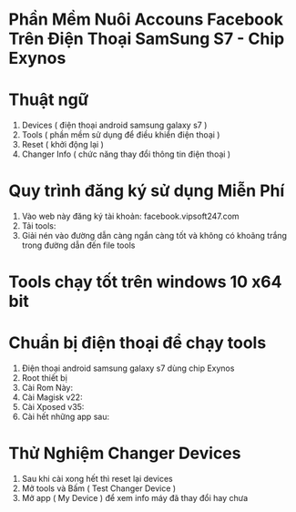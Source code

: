 # Phần Mềm Nuôi Accouns Facebook Trên Điện Thoại SamSung S7 - Chip Exynos

# Thuật ngữ
1. Devices ( điện thoại android samsung galaxy s7 )
2. Tools ( phần mềm sử dụng để điều khiển điện thoại )
3. Reset ( khởi động lại )
4. Changer Info ( chức năng thay đổi thông tin điện thoại )

# Quy trình đăng ký sử dụng Miễn Phí

1. Vào web này đăng ký tài khoản: facebook.vipsoft247.com
2. Tải tools:
3. Giải nén vào đường dẫn càng ngắn càng tốt và không có khoãng trắng trong đường dẫn đến file tools

# Tools chạy tốt trên windows 10 x64 bit

# Chuẩn bị điện thoại để chạy tools

1. Điện thoại android samsung galaxy s7 dùng chip Exynos
2. Root thiết bị
3. Cài Rom Này:
4. Cài Magisk v22:
5. Cài Xposed v35:
6. Cài hết những app sau:

# Thử Nghiệm Changer Devices

1. Sau khi cài xong hết thì reset lại devices
2. Mở tools và Bấm ( Test Changer Device )
3. Mở app ( My Device ) để xem info máy đã thay đổi hay chưa

